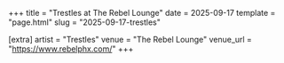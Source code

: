 +++
title = "Trestles at The Rebel Lounge"
date = 2025-09-17
template = "page.html"
slug = "2025-09-17-trestles"

[extra]
artist = "Trestles"
venue = "The Rebel Lounge"
venue_url = "https://www.rebelphx.com/"
+++
